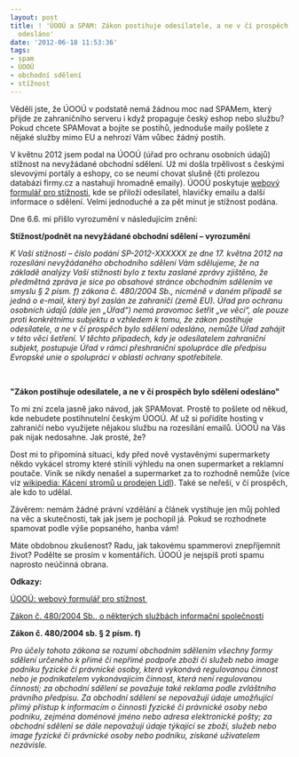 ```yaml
---
layout: post
title: ! 'ÚOOÚ a SPAM: Zákon postihuje odesílatele, a ne v čí prospěch bylo sdělení
  odesláno'
date: '2012-06-18 11:53:36'
tags:
- spam
- ÚOOÚ
- obchodní sdělení
- stížnost
---
```

Věděli jste, že ÚOOÚ v podstatě nemá žádnou moc nad SPAMem, který přijde ze zahraničního serveru i když propaguje český eshop nebo službu? Pokud chcete SPAMovat a bojíte se postihů, jednoduše maily pošlete z nějaké služby mimo EU a nehrozí Vám vůbec žádný postih.

<p>V květnu 2012 jsem podal na ÚOOÚ (úřad pro ochranu osobních údajů) stížnost na nevyžádané obchodní sdělení. Už mi došla trpělivost s českými slevovými portály a eshopy, co se neumí chovat slušně (čti prolezou databázi firmy.cz a nastahují hromadně emaily). ÚOOÚ poskytuje <a href="http://www.uoou.cz/uoou.aspx?menu=23&amp;submenu=27">webový formulář pro stížnosti</a>, kde se přiloží odesílatel, hlavičky emailu a další informace o sdělení. Velmi jednoduché a za pět minut je stížnost podána.</p>
<p>Dne 6.6. mi přišlo vyrozumění v následujícím znění:</p>
<p><strong>Stížnost/podnět na nevyžádané obchodní sdělení – vyrozumění</strong></p>
<p><cite>K Vaší stížnosti – číslo podání SP-2012-XXXXXX ze dne 17. května 2012 na rozesílání nevyžádaného obchodního sdělení Vám sdělujeme, že na základě analýzy Vaší stížnosti bylo z textu zaslané zprávy zjištěno, že předmětná zpráva je sice po obsahové stránce obchodním sdělením ve smyslu § 2 písm. f) zákona č. 480/2004 Sb., nicméně v daném případě se jedná o e-mail, který byl zaslán ze zahraničí (země EU). Úřad pro ochranu osobních údajů (dále jen „Úřad“) nemá pravomoc šetřit „ve věci“, ale pouze proti konkrétnímu subjektu a vzhledem k tomu, že zákon postihuje odesílatele, a ne v čí prospěch bylo sdělení odesláno, nemůže Úřad zahájit v této věci šetření. V těchto případech, kdy je odesílatelem zahraniční subjekt, postupuje Úřad v rámci přeshraniční spolupráce dle předpisu Evropské unie o spolupráci v oblasti ochrany spotřebitele.</cite></p>
<p> </p>
<p><strong>"Zákon postihuje odesílatele, a ne v čí prospěch bylo sdělení odesláno"</strong></p>
<p>To mi zní zcela jasně jako návod, jak SPAMovat. Prostě to pošlete od někud, kde nebudete postihnutelní českým ÚOOÚ. Ať už si pořídíte hosting v zahraničí nebo využijete nějakou službu na rozesílání emailů. ÚOOÚ na Vás pak nijak nedosahne. Jak prosté, že?</p>
<p>Dost mi to připomíná situaci, kdy před nově vystavěnými supermarkety někdo vykácel stromy které stínili výhledu na onen supermarket a reklamní poutače. Viník se nikdy nenašel a supermarket za to rozhodně nemůže (více viz <a href="http://cs.wikipedia.org/wiki/K%C3%A1cen%C3%AD_strom%C5%AF_u_prodejen_Lidl">wikipedia: Kácení stromů u prodejen Lidl</a>). Také se neřeší, v čí prospěch, ale kdo to udělal.</p>
<p>Závěrem: nemám žádné právní vzdělání a článek vystihuje jen můj pohled na věc a skutečnosti, tak jak jsem je pochopil já. Pokud se rozhodnete spamovat podle výše popsaného, hanba vám!</p>
<p>Máte obdobnou zkušenost? Radu, jak takovému spammerovi znepříjemnit život? Podělte se prosím v komentářích. ÚOOÚ je nejspíš proti spamu naprosto neúčinná obrana. </p>
<p><strong>Odkazy:</strong></p>
<p><a href="http://www.uoou.cz/uoou.aspx?menu=23&amp;submenu=27&amp;loc=464">ÚOOÚ: webový formulář pro stížnost </a></p>
<p><a href="http://aplikace.mvcr.cz/archiv2008/micr/scripts/detail.php_id_1598.html">Zákon č. 480/2004 Sb., o některých službách informační společnosti</a></p>
<p><strong>Zákon č. 480/2004 sb. § 2 písm. f)</strong></p>
<p><cite>Pro účely tohoto zákona se rozumí obchodním sdělením všechny formy sdělení určeného k přímé či nepřímé podpoře zboží či služeb nebo image podniku fyzické či právnické osoby, která vykonává regulovanou činnost nebo je podnikatelem vykonávajícím činnost, která není regulovanou činností; za obchodní sdělení se považuje také reklama podle zvláštního právního předpisu. Za obchodní sdělení se nepovažují údaje umožňující přímý přístup k informacím o činnosti fyzické či právnické osoby nebo podniku, zejména doménové jméno nebo adresa elektronické pošty; za obchodní sdělení se dále nepovažují údaje týkající se zboží, služeb nebo image fyzické či právnické osoby nebo podniku, získané uživatelem nezávisle.</cite></p>
